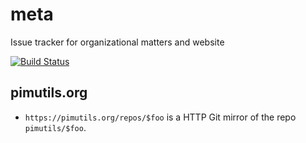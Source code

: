 # meta
Issue tracker for organizational matters and website

[![Build Status](https://travis-ci.org/pimutils/meta.svg?branch=master)](https://travis-ci.org/pimutils/meta)

## pimutils.org

- `https://pimutils.org/repos/$foo` is a HTTP Git mirror of the repo `pimutils/$foo`.
